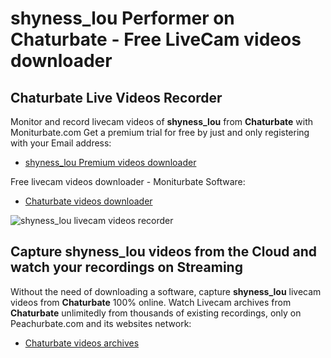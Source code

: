 # shyness_lou Performer on Chaturbate - Free LiveCam videos downloader

## Chaturbate Live Videos Recorder

Monitor and record livecam videos of **shyness_lou** from **Chaturbate** with Moniturbate.com
Get a premium trial for free by just and only registering with your Email address:
* [shyness_lou Premium videos downloader](https://moniturbate.com/request-demo-licence-key.html)

Free livecam videos downloader - Moniturbate Software:
* [Chaturbate videos downloader](https://moniturbate.com/moniturbate-download-software.html)

![shyness_lou livecam videos recorder](https://peachurnet.com/templates/moniturbate-software.png)


## Capture shyness_lou videos from the Cloud and watch your recordings on Streaming

Without the need of downloading a software, capture **shyness_lou** livecam videos from **Chaturbate** 100% online.
Watch Livecam archives from **Chaturbate** unlimitedly from thousands of existing recordings, only on Peachurbate.com and its websites network:
* [Chaturbate videos archives](https://peachurnet.com/)